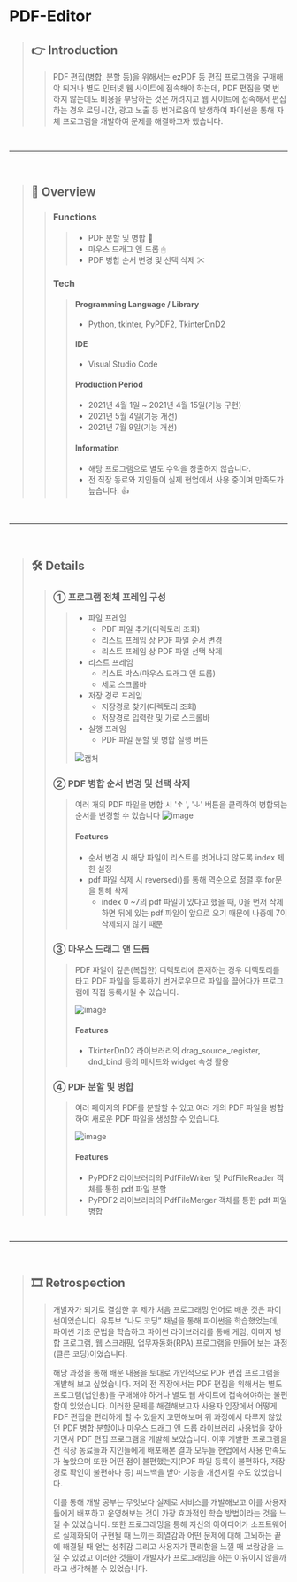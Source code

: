 # PDF-Editor
> ## 👉 Introduction
> > PDF 편집(병합, 분할 등)을 위해서는 ezPDF 등 편집 프로그램을 구매해야 되거나 별도 인터넷 웹 사이트에 접속해야 하는데, PDF 편집을 몇 번 하지 않는데도 비용을 부담하는 것은 꺼려지고 웹 사이트에 접속해서 편집하는 경우 로딩시간, 광고 노출 등 번거로움이 발생하여 파이썬을 통해 자체 프로그램을 개발하여 문제를 해결하고자 했습니다.

<br/>
<hr/>
<br/>

> ## 👏 Overview
> > ### Functions
> > > +  PDF 분할 및 병합 📑
> > > +  마우스 드래그 앤 드롭 🖱
> > > +  PDF 병합 순서 변경 및 선택 삭제 ✂
> > ### Tech
> > > #### Programming Language / Library
> > > + Python, tkinter, PyPDF2, TkinterDnD2  
> > > #### IDE
> > > + Visual Studio Code
> > > #### Production Period
> > > + 2021년 4월 1일 ~ 2021년 4월 15일(기능 구현)
> > > + 2021년 5월 4일(기능 개선)
> > > + 2021년 7월 9일(기능 개선)
> > > #### Information
> > > + 해당 프로그램으로 별도 수익을 창출하지 않습니다.
> > > + 전 직장 동료와 지인들이 실제 현업에서 사용 중이며 만족도가 높습니다. 👍

<br/>
<hr/>
<br/>

> ## 🛠️ Details
> > ### ① 프로그램 전체 프레임 구성
> > > + 파일 프레임
> > >   +  PDF 파일 추가(디렉토리 조회)
> > >   +  리스트 프레임 상 PDF 파일 순서 변경
> > >   +  리스트 프레임 상 PDF 파일 선택 삭제
> > > + 리스트 프레임
> > >   + 리스트 박스(마우스 드래그 앤 드롭)
> > >   + 세로 스크롤바
> > > + 저장 경로 프레임
> > >   + 저장경로 찾기(디렉토리 조회)
> > >   + 저장경로 입력란 및 가로 스크롤바
> > > + 실행 프레임
> > >   + PDF 파일 분할 및 병합 실행 버튼
> > >   
> > > ![캡처](https://user-images.githubusercontent.com/82401504/146517919-2ca6d9b6-cc0d-46a9-8e0a-64386694e545.PNG)
> >   
> > ### ② PDF 병합 순서 변경 및 선택 삭제
> > > 여러 개의 PDF 파일을 병합 시 '↑ ', '↓' 버튼을 클릭하여 병합되는 순서를 변경할 수 있습니다
> > > ![image](https://user-images.githubusercontent.com/82401504/145345668-9f567d1f-40da-4ceb-b38f-a5bf65dc247e.png)
> > > #### Features
> > > + 순서 변경 시 해당 파일이 리스트를 벗어나지 않도록 index 제한 설정
> > > + pdf 파일 삭제 시 reversed()를 통해 역순으로 정렬 후 for문을 통해 삭제
> > >   + index 0 ~7의 pdf 파일이 있다고 했을 때, 0을 먼저 삭제 하면 뒤에 있는 pdf 파일이 앞으로 오기 때문에 나중에 7이 삭제되지 않기 때문
> >
> > ### ③ 마우스 드래그 앤 드롭
> > > PDF 파일이 깊은(복잡한) 디렉토리에 존재하는 경우 디렉토리를 타고 PDF 파일을 등록하기 번거로우므로 파일을 끌어다가 프로그램에 직접 등록시킬 수 있습니다.
> > > 
> > > ![image](https://user-images.githubusercontent.com/82401504/146517646-757f15f0-7e89-4410-bfd1-dcea60f3f1b2.png)
> > > #### Features
> > > + TkinterDnD2 라이브러리의 drag_source_register, dnd_bind 등의 메서드와 widget 속성 활용
> >
> > ### ④ PDF 분할 및 병합
> > > 여러 페이지의 PDF를 분할할 수 있고 여러 개의 PDF 파일을 병합하여 새로운 PDF 파일을 생성할 수 있습니다.
> > > 
> > > ![image](https://user-images.githubusercontent.com/82401504/145346415-332fc569-7c3e-49e5-ad99-111a18c6e52d.png)
> > > #### Features
> > > + PyPDF2 라이브러리의 PdfFileWriter 및 PdfFileReader 객체를 통한 pdf 파일 분할
> > > + PyPDF2 라이브러리의 PdfFileMerger 객체를 통한 pdf 파일 병합

<br/>
<hr/>
<br/>

> ## 🎞 Retrospection
> > 개발자가 되기로 결심한 후 제가 처음 프로그래밍 언어로 배운 것은 파이썬이었습니다. 유튜브 “나도 코딩” 채널을 통해 파이썬을 학습했었는데, 파이썬 기초 문법을 학습하고 파이썬 라이브러리를 통해 게임, 이미지 병합 프로그램, 웹 스크래핑, 업무자동화(RPA) 프로그램을 만들어 보는 과정(클론 코딩)이었습니다.
> > 
> > 해당 과정을 통해 배운 내용을 토대로 개인적으로 PDF 편집 프로그램을 개발해 보고 싶었습니다. 저의 전 직장에서는 PDF 편집을 위해서는 별도 프로그램(법인용)을 구매해야 하거나 별도 웹 사이트에 접속해야하는 불편함이 있었습니다. 이러한 문제를 해결해보고자 사용자 입장에서 어떻게 PDF 편집을 편리하게 할 수 있을지 고민해보며 위 과정에서 다루지 않았던 PDF 병합·분할이나 마우스 드래그 앤 드롭 라이브러리 사용법을 찾아가면서 PDF 편집 프로그램을 개발해 보았습니다. 이후 개발한 프로그램을 전 직장 동료들과 지인들에게 배포해본 결과 모두들 현업에서 사용 만족도가 높았으며 또한 어떤 점이 불편했는지(PDF 파일 등록이 불편하다, 저장경로 확인이 불편하다 등) 피드백을 받아 기능을 개선시킬 수도 있었습니다.
> > 
> > 이를 통해 개발 공부는 무엇보다 실제로 서비스를 개발해보고 이를 사용자들에게 배포하고 운영해보는 것이 가장 효과적인 학습 방법이라는 것을 느낄 수 있었습니다. 또한 프로그래밍을 통해 자신의 아이디어가 소프트웨어로 실제화되어 구현될 때 느끼는 희열감과 어떤 문제에 대해 고뇌하는 끝에 해결될 때 얻는 성취감 그리고 사용자가 편리함을 느낄 때 보람감을 느낄 수 있었고 이러한 것들이 개발자가 프로그래밍을 하는 이유이지 않을까라고 생각해볼 수 있었습니다.

